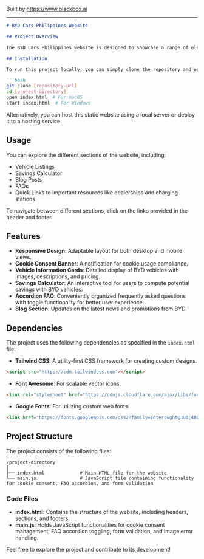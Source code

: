 
Built by https://www.blackbox.ai

---

```markdown
# BYD Cars Philippines Website

## Project Overview

The BYD Cars Philippines website is designed to showcase a range of electric vehicles and hybrid options offered by BYD. It provides users with essential information regarding different vehicle models, a savings calculator, blog entries, frequently asked questions, and more. The website is built with responsive design principles, ensuring an optimal experience on both desktop and mobile devices.

## Installation

To run this project locally, you can simply clone the repository and open the `index.html` file in your web browser:

```bash
git clone [repository-url]
cd [project-directory]
open index.html  # For macOS
start index.html  # For Windows
```

Alternatively, you can host this static website using a local server or deploy it to a hosting service.

## Usage

You can explore the different sections of the website, including:

- Vehicle Listings
- Savings Calculator
- Blog Posts
- FAQs
- Quick Links to important resources like dealerships and charging stations

To navigate between different sections, click on the links provided in the header and footer.

## Features

- **Responsive Design**: Adaptable layout for both desktop and mobile views.
- **Cookie Consent Banner**: A notification for cookie usage compliance.
- **Vehicle Information Cards**: Detailed display of BYD vehicles with images, descriptions, and pricing.
- **Savings Calculator**: An interactive tool for users to compute potential savings with BYD vehicles.
- **Accordion FAQ**: Conveniently organized frequently asked questions with toggle functionality for better user experience.
- **Blog Section**: Updates on the latest news and promotions from BYD.

## Dependencies

The project uses the following dependencies as specified in the `index.html` file:

- **Tailwind CSS**: A utility-first CSS framework for creating custom designs.
  
```html
<script src="https://cdn.tailwindcss.com"></script>
```

- **Font Awesome**: For scalable vector icons.
  
```html
<link rel="stylesheet" href="https://cdnjs.cloudflare.com/ajax/libs/font-awesome/6.0.0-beta3/css/all.min.css">
```

- **Google Fonts**: For utilizing custom web fonts.
  
```html
<link href="https://fonts.googleapis.com/css2?family=Inter:wght@300;400;500;600;700&display=swap" rel="stylesheet">
```

## Project Structure

The project consists of the following files:

```
/project-directory
│
├── index.html             # Main HTML file for the website
└── main.js                # JavaScript file containing functionality for cookie consent, FAQ accordion, and form validation
```

### Code Files

- **index.html**: Contains the structure of the website, including headers, sections, and footers.
- **main.js**: Holds JavaScript functionalities for cookie consent management, FAQ accordion toggling, form validation, and image error handling.

Feel free to explore the project and contribute to its development!

```